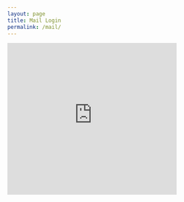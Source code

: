 ```yaml
---
layout: page
title: Mail Login
permalink: /mail/
---
```


<iframe style="width:384px;height:345px;" scrolling="no" src="https://accounts.zoho.com/login?servicename=VirtualOffice&amp;hidesignup=true&amp;serviceurl=%2Fbiz%2Findex.do%3FRequested_Domain%3Dmail.scree.it&amp;stop_mredirect=true&amp;css=/assets/style.css" frameborder="0"></iframe>